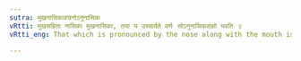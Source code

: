 ```yaml
---
sutra: मुखनासिकावचनोऽनुनासिकः
vRtti: मुखसहिता नासिका मुखनासिका, तया य उच्चार्यते वर्णः सोऽनुनासिकसंज्ञो भवति ॥
vRtti_eng: That which is pronounced by the nose along with the mouth is called _Anunåsika_ or nasal.

---
```

